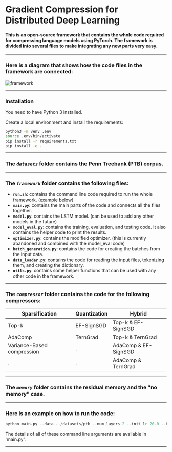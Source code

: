 # Gradient Compression for Distributed Deep Learning

#### This is an open-source framework that contains the whole code required for compressing language models using PyTorch. The framework is divided into several files to make integrating any new parts very easy. 

___

### Here is a diagram that shows how the code files in the framework are connected:
![framework](https://i.ibb.co/rH1VF5k/framework-update.jpg)
___

### Installation
You need to have Python 3 installed.

Create a local environment and install the requirements:
```bash
python3 -m venv .env
source .env/bin/activate
pip install -r requirements.txt
pip install -e .
```
___


### The *`datasets`* folder contains the Penn Treebank (PTB) corpus. 

___

### The *`framework`* folder contains the following files:
- **`run.sh`**: contains the command line code required to run the whole framework. (example below)
- **`main.py`**: contains the main parts of the code and connects all the files together.
- **`model.py`**: contains the LSTM model. (can be used to add any other models in the future)
- **`model_eval.py`**: contains the training, evaluation, and testing code. It also contains the helper code to print the results.
- **`optimizer.py`**: contains the modified optimizer. (this is currently abandoned and combined with the model_eval code)
- **`batch_generation.py`**: contains the code for creating the batches from the input data.
- **`data_loader.py`**: contains the code for reading the input files, tokenizing them, and creating the dictionary. 
- **`utils.py`**: contains some helper functions that can be used with any other code in the framework.

___

### The *`compressor`* folder contains the code for the following compressors:
Sparsification | Quantization | Hybrid
------------ | ------------- | -------------
Top-k | EF-SignSGD | Top-k & EF-SignSGD
AdaComp | TernGrad | Top-k & TernGrad
Variance-Based compression | . | AdaComp & EF-SignSGD
. | . | AdaComp & TernGrad

___

### The *`memory`* folder contains the residual memory and the "no memory" case.

___

### Here is an example on how to run the code:
```python
python main.py --data ../datasets/ptb --num_layers 2 --init_lr 20.0 --bptt 43 --dropout 0.7003 --lr_decay 0.0 --epochs 70 --eval_batch_size 10 --test_batch_size 10 --seed 1111 --log_interval 1 --clip 0.25 --use_gpu true --emb_size 700 --num_hid 700 --num_workers 1 --batch_size 128 --compressor topk --compress_ratio 0.001 --memory residual --exp_name Test_Experiment --project_name Test_Project
```
The details of all of these command line arguments are available in 'main.py'.

___
